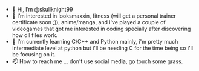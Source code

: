 - 👋 Hi, I’m @skullknight99
- 👀 I’m interested in looksmaxxin, fitness (will get a personal trainer certificate soon ;)), anime/manga, and i've played a couple of videogames that got me interested in coding
  specially after discovering how dll files work.
- 🌱 I’m currently learning C/C++ and Python mainly, i'm pretty much intermediate level at python but i'll be needing C for the time being so i'll be focusing on it.
- 📫 How to reach me ... don't use social media, go touch some grass.

<!---
skullknight99/skullknight99 is a ✨ special ✨ repository because its `README.md` (this file) appears on your GitHub profile.
You can click the Preview link to take a look at your changes.
--->
